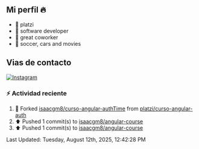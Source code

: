 ## Mi perfil 🔥


- 🔭 platzi
- 🌱 software developer
- 👯 great coworker
- 💬 soccer, cars and movies

## Vias de contacto

[![Instagram](https://img.shields.io/badge/@isaacgm__-%23E4405F?style=for-the-badge&logo=instagram&logoColor=white)](https://www.instagram.com/isaacgm__/)

### :zap: Actividad reciente 
<!--RECENT_ACTIVITY:start-->
1. 🔱 Forked [isaacgm8/curso-angular-authTime](https://github.com/isaacgm8/curso-angular-authTime) from [platzi/curso-angular-auth](https://github.com/platzi/curso-angular-auth)<br>
2. ⬆️ Pushed 1 commit(s) to [isaacgm8/angular-course](https://github.com/isaacgm8/angular-course)<br>
3. ⬆️ Pushed 1 commit(s) to [isaacgm8/angular-course](https://github.com/isaacgm8/angular-course)<br>
<!--RECENT_ACTIVITY:end-->
<!--RECENT_ACTIVITY:last_update-->
Last Updated: Tuesday, August 12th, 2025, 12:42:28 PM
<!--RECENT_ACTIVITY:last_update_end-->

